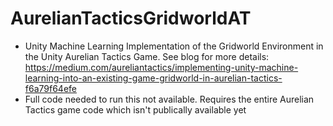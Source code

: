 # AurelianTacticsGridworldAT
* Unity Machine Learning Implementation of the Gridworld Environment in the Unity Aurelian Tactics Game. See blog for more details: https://medium.com/aureliantactics/implementing-unity-machine-learning-into-an-existing-game-gridworld-in-aurelian-tactics-f6a79f64efe
* Full code needed to run this not available. Requires the entire Aurelian Tactics game code which isn't publically available yet
